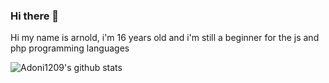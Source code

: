 ### Hi there 👋

Hi my name is arnold, i'm 16 years old and i'm still a beginner for the js and php programming languages

![Adoni1209's github stats](https://github-readme-stats.vercel.app/api?username=adoni1209&show_icons=true)
